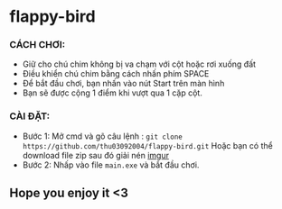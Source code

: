 # flappy-bird

### CÁCH CHƠI:
+ Giữ cho chú chim không bị va chạm với cột hoặc rơi xuống đất
+ Điều khiển chú chim bằng cách nhấn phím SPACE 
+ Để bắt đầu chơi, bạn nhấn vào nút Start trên màn hình
+ Bạn sẽ được cộng 1 điểm khi vượt qua 1 cặp cột.

### CÀI ĐẶT:
+ Bước 1: Mở cmd và gõ câu lệnh : `git clone https://github.com/thu03092004/flappy-bird.git`
          Hoặc bạn có thể download file zip sau đó giải nén
          [imgur](https://imgur.com/O7VGc0l)
+ Bước 2: Nhấp vào file `main.exe` và bắt đầu chơi.

## Hope you enjoy it <3